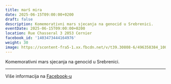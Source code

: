 ```yaml
---
title: marš mira
date: 2025-06-15T09:00:00+0200
draft: false
description: Komemorativni mars sjecanja na genocid u Srebrenici.
eventDate: 2025-06-15T09:00:00+0200
location: Rue Chasseral 3 2053 Cernier
facebook_id: '1403473444164976'
weight: 30
image: https://scontent-fra5-1.xx.fbcdn.net/v/t39.30808-6/496358384_1007574214836511_4806363768185633011_n.jpg?_nc_cat=102&ccb=1-7&_nc_sid=9e60e4&_nc_ohc=GmYDjyrPaigQ7kNvwGE9crb&_nc_oc=AdkjvL6dWW5zyLhnAgGxzYXVnU7Wda0-L-U9Xi9exySO0xohA2qKxt5ZrQfR5h3O0S4&_nc_zt=23&_nc_ht=scontent-fra5-1.xx&edm=ABTKTjYEAAAA&_nc_gid=YDGfvPjxu4HGTseiI30gPA&oh=00_AfV1w9OmI2MtX39GSYOO-NI1kDjidrJx_PjEoYSM_dwAfQ&oe=68A9A6AE
---
```


Komemorativni mars sjecanja na genocid u Srebrenici.

---

Više informacija na [Facebook-u](https://facebook.com/events/1403473444164976)